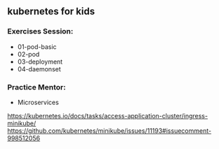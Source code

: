 ## kubernetes for kids

### Exercises Session:

- 01-pod-basic
- 02-pod
- 03-deployment
- 04-daemonset  

### Practice Mentor:

- Microservices 


https://kubernetes.io/docs/tasks/access-application-cluster/ingress-minikube/
https://github.com/kubernetes/minikube/issues/11193#issuecomment-998512056
